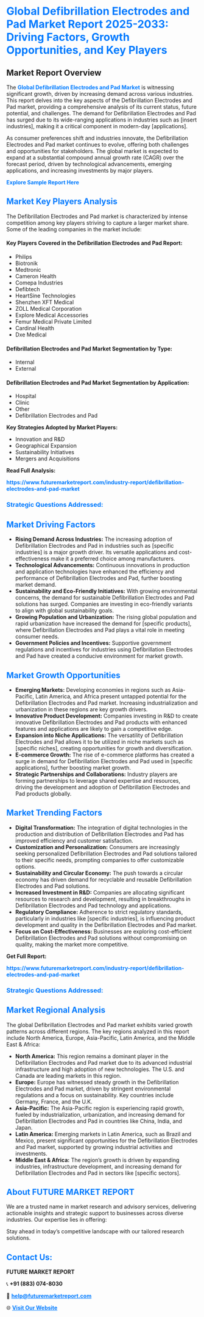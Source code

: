 <h1 style="color: #007BFF;">Global Defibrillation Electrodes and Pad Market Report 2025-2033: Driving Factors, Growth Opportunities, and Key Players</h1>

<section id="overview">
<h2>Market Report Overview</h2>
<p>The <a href="https://www.futuremarketreport.com/industry-report/defibrillation-electrodes-and-pad-market" style="color: #007BFF; text-decoration: none;"><strong>Global Defibrillation Electrodes and Pad Market</strong></a> is witnessing significant growth, driven by increasing demand across various industries. This report delves into the key aspects of the Defibrillation Electrodes and Pad market, providing a comprehensive analysis of its current status, future potential, and challenges. The demand for Defibrillation Electrodes and Pad has surged due to its wide-ranging applications in industries such as [insert industries], making it a critical component in modern-day [applications].</p>
<p>As consumer preferences shift and industries innovate, the Defibrillation Electrodes and Pad market continues to evolve, offering both challenges and opportunities for stakeholders. The global market is expected to expand at a substantial compound annual growth rate (CAGR) over the forecast period, driven by technological advancements, emerging applications, and increasing investments by major players.</p>
</section>

<section id="overview">
<p><a href="https://www.futuremarketreport.com/request-sample/reportId=127576" style="color: #007BFF; text-decoration: none;"><strong>Explore Sample Report Here</strong></a></p>
</section>

<section id="key-players">
<h2 style="color: #007BFF;">Market Key Players Analysis</h2>
<p>The Defibrillation Electrodes and Pad market is characterized by intense competition among key players striving to capture a larger market share. Some of the leading companies in the market include:</p>
<h4>Key Players Covered in the Defibrillation Electrodes and Pad Report:</h4>
<ul><li>Philips</li><li>Biotronik</li><li>Medtronic</li><li>Cameron Health</li><li>Comepa Industries</li><li>Defibtech</li><li>HeartSine Technologies</li><li>Shenzhen XFT Medical</li><li>ZOLL Medical Corporation</li><li>Explore Medical Accessories</li><li>Femur Medical Private Limited</li><li>Cardinal Health</li><li>Dxe Medical</li></ul>
<h4>Defibrillation Electrodes and Pad Market Segmentation by Type:</h4>
<ul><li>Internal</li><li>External</li></ul>

<h4>Defibrillation Electrodes and Pad Market Segmentation by Application:</h4>
<ul><li>Hospital</li><li>Clinic</li><li>Other</li><li>Defibrillation Electrodes and Pad</li></ul>
<p><strong>Key Strategies Adopted by Market Players:</strong></p>
<ul>
<li>Innovation and R&D</li>
<li>Geographical Expansion</li>
<li>Sustainability Initiatives</li>
<li>Mergers and Acquisitions</li>
</ul>
</section>

<section>
<p><strong>Read Full Analysis: </strong></p><a href="https://www.futuremarketreport.com/industry-report/defibrillation-electrodes-and-pad-market" style="color: #007BFF; text-decoration: none;"><strong>https://www.futuremarketreport.com/industry-report/defibrillation-electrodes-and-pad-market</strong></a>
<h3 style="color: #007BFF;">Strategic Questions Addressed:</h3>
</section>

<section id="driving-factors">
<h2 style="color: #007BFF;">Market Driving Factors</h2>
<ul>
<li><strong>Rising Demand Across Industries:</strong> The increasing adoption of Defibrillation Electrodes and Pad in industries such as [specific industries] is a major growth driver. Its versatile applications and cost-effectiveness make it a preferred choice among manufacturers.</li>
<li><strong>Technological Advancements:</strong> Continuous innovations in production and application technologies have enhanced the efficiency and performance of Defibrillation Electrodes and Pad, further boosting market demand.</li>
<li><strong>Sustainability and Eco-Friendly Initiatives:</strong> With growing environmental concerns, the demand for sustainable Defibrillation Electrodes and Pad solutions has surged. Companies are investing in eco-friendly variants to align with global sustainability goals.</li>
<li><strong>Growing Population and Urbanization:</strong> The rising global population and rapid urbanization have increased the demand for [specific products], where Defibrillation Electrodes and Pad plays a vital role in meeting consumer needs.</li>
<li><strong>Government Policies and Incentives:</strong> Supportive government regulations and incentives for industries using Defibrillation Electrodes and Pad have created a conducive environment for market growth.</li>
</ul>
</section>

<section id="growth-opportunities">
<h2 style="color: #007BFF;">Market Growth Opportunities</h2>
<ul>
<li><strong>Emerging Markets:</strong> Developing economies in regions such as Asia-Pacific, Latin America, and Africa present untapped potential for the Defibrillation Electrodes and Pad market. Increasing industrialization and urbanization in these regions are key growth drivers.</li>
<li><strong>Innovative Product Development:</strong> Companies investing in R&D to create innovative Defibrillation Electrodes and Pad products with enhanced features and applications are likely to gain a competitive edge.</li>
<li><strong>Expansion into Niche Applications:</strong> The versatility of Defibrillation Electrodes and Pad allows it to be utilized in niche markets such as [specific niches], creating opportunities for growth and diversification.</li>
<li><strong>E-commerce Growth:</strong> The rise of e-commerce platforms has created a surge in demand for Defibrillation Electrodes and Pad used in [specific applications], further boosting market growth.</li>
<li><strong>Strategic Partnerships and Collaborations:</strong> Industry players are forming partnerships to leverage shared expertise and resources, driving the development and adoption of Defibrillation Electrodes and Pad products globally.</li>
</ul>
</section>

<section id="trending-factors">
<h2 style="color: #007BFF;">Market Trending Factors</h2>
<ul>
<li><strong>Digital Transformation:</strong> The integration of digital technologies in the production and distribution of Defibrillation Electrodes and Pad has improved efficiency and customer satisfaction.</li>
<li><strong>Customization and Personalization:</strong> Consumers are increasingly seeking personalized Defibrillation Electrodes and Pad solutions tailored to their specific needs, prompting companies to offer customizable options.</li>
<li><strong>Sustainability and Circular Economy:</strong> The push towards a circular economy has driven demand for recyclable and reusable Defibrillation Electrodes and Pad solutions.</li>
<li><strong>Increased Investment in R&D:</strong> Companies are allocating significant resources to research and development, resulting in breakthroughs in Defibrillation Electrodes and Pad technology and applications.</li>
<li><strong>Regulatory Compliance:</strong> Adherence to strict regulatory standards, particularly in industries like [specific industries], is influencing product development and quality in the Defibrillation Electrodes and Pad market.</li>
<li><strong>Focus on Cost-Effectiveness:</strong> Businesses are exploring cost-efficient Defibrillation Electrodes and Pad solutions without compromising on quality, making the market more competitive.</li>
</ul>
</section>

<section>
<p><strong>Get Full Report: </strong></p><a href="https://www.futuremarketreport.com/industry-report/defibrillation-electrodes-and-pad-market" style="color: #007BFF; text-decoration: none;"><strong>https://www.futuremarketreport.com/industry-report/defibrillation-electrodes-and-pad-market</strong></a>
<h3 style="color: #007BFF;">Strategic Questions Addressed:</h3>
</section>


<section id="regional-analysis">
<h2 style="color: #007BFF;">Market Regional Analysis</h2>
<p>The global Defibrillation Electrodes and Pad market exhibits varied growth patterns across different regions. The key regions analyzed in this report include North America, Europe, Asia-Pacific, Latin America, and the Middle East & Africa:</p>
<ul>
<li><strong>North America:</strong> This region remains a dominant player in the Defibrillation Electrodes and Pad market due to its advanced industrial infrastructure and high adoption of new technologies. The U.S. and Canada are leading markets in this region.</li>
<li><strong>Europe:</strong> Europe has witnessed steady growth in the Defibrillation Electrodes and Pad market, driven by stringent environmental regulations and a focus on sustainability. Key countries include Germany, France, and the U.K.</li>
<li><strong>Asia-Pacific:</strong> The Asia-Pacific region is experiencing rapid growth, fueled by industrialization, urbanization, and increasing demand for Defibrillation Electrodes and Pad in countries like China, India, and Japan.</li>
<li><strong>Latin America:</strong> Emerging markets in Latin America, such as Brazil and Mexico, present significant opportunities for the Defibrillation Electrodes and Pad market, supported by growing industrial activities and investments.</li>
<li><strong>Middle East & Africa:</strong> The region’s growth is driven by expanding industries, infrastructure development, and increasing demand for Defibrillation Electrodes and Pad in sectors like [specific sectors].</li>
</ul>
</section>

<footer>
<h2 style="color: #007BFF;">About FUTURE MARKET REPORT</h2>
<p>We are a trusted name in market research and advisory services, delivering actionable insights and strategic support to businesses across diverse industries. Our expertise lies in offering:</p>

<p>Stay ahead in today’s competitive landscape with our tailored research solutions.</p>

<h2 style="color: #007BFF;">Contact Us:</h2>
<p><strong>FUTURE MARKET REPORT</strong></p>
<p>📞 <strong>+91 (883) 074-8030</strong></p>
<p>📧 <strong><a href="mailto:help@futuremarketreport.com" style="color: #007BFF;">help@futuremarketreport.com</a></strong></p>
<p>🌐 <strong><a href="https://www.futuremarketreport.com/" style="color: #007BFF;">Visit Our Website</a></strong></p>
</footer>